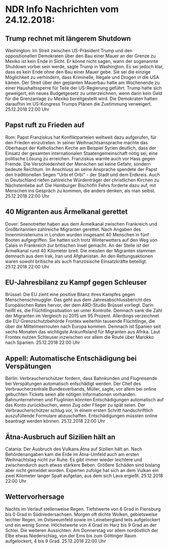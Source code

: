 # NDR Info Nachrichten vom 24.12.2018:


## Trump rechnet mit längerem Shutdown
Washington: Im Streit zwischen US-Präsident Trump und den oppositionellen Demokraten über den Bau einer Mauer an der Grenze zu Mexiko ist kein Ende in Sicht. Er könne nicht sagen, wann der sogenannte Shutdown vorbei sein werde, sagte Trump in Washington. Es sei jedoch klar, dass es kein Ende ohne den Bau einer Mauer gebe. Sie sei die einzige Möglichkeit zu verhindern, dass Kriminelle, Illegale und Drogen in die USA kämen. Der Streit über den geplanten Mauerbau hatte am Wochenende zu einer Haushaltssperre für Teile der US-Regierung geführt. Trump hatte sich geweigert, ein neues Budgetgesetz zu unterzeichnen, wenn darin kein Geld für die Grenzanlage zu Mexiko bereitgestellt wird. Die Demokraten hatten daraufhin im US-Kongress Trumps Plänen die Zustimmung verweigert. 25.12.2018 22:00 Uhr 

## Papst ruft zu Frieden auf
Rom:		Papst Franziskus hat Konfliktparteien weltweit dazu aufgerufen, für den Frieden einzutreten. In seiner Weihnachtsansprache machte das Oberhaupt der Katholischen Kirche am Beispiel Syrien deutlich, dass der Einsatz der gesamten internationalen Staatengemeinschaft nötig sei, eine politische Lösung zu erreichen. Franziskus warnte auch vor Hass gegen Fremde. Die Verschiedenheit der Menschen sei keine Gefahr, sondern bedeute Reichtum. Im Anschluss an seine Ansprache spendete der Papst den traditionellen Segen "Urbi et Orbi" - der Stadt und dem Erdkreis. Auch in Deutschland riefen zahlreiche Würdenträger der christlichen Kirchen zu Nächstenliebe auf. Die Hamburger Bischöfin Fehrs forderte dazu auf, mit Menschen ins Gespräch zu kommen, die anders denken, als man selbst. 25.12.2018 22:00 Uhr 

## 40 Migranten aus Ärmelkanal gerettet
Dover: Seenotretter haben aus dem Ärmelkanal zwischen Frankreich und Großbritannien zahlreiche Migranten gerettet. Nach Angaben des Innenministeriums in London wurden insgesamt 40 Menschen in fünf Booten aufgegriffen. Sie hatten sich trotz Winterwetters auf den Weg von Calais in Frankreich zur britischen Insel gemacht. An der Stelle ist der Ärmelkanal rund 40 Kilometer breit. Die meisten der Migranten stammen demnach aus dem Irak, Iran und Afghanistan. An den Rettungsaktionen waren sowohl britische als auch französische Einsatzkräfte beteiligt. 25.12.2018 22:00 Uhr 

## EU-Jahresbilanz zu Kampf gegen Schleuser
Brüssel: Die EU zieht eine positive Bilanz ihres Kampfes gegen Menschenschmuggler. Das geht aus dem Jahresabschlussbericht des Europäischen Rates hervor, der dem ARD-Studio Brüssel vorliegt. Darin heißt es, die Flüchtlingssituation sei unter Kontrolle. Demnach sank die Zahl der Migranten im Vergleich zu 2015 um 95 Prozent. Allerdings verzeichnet die EU-Grenzschutzbehörde Frontex weiterhin tausende Flüchtlinge, die über die Mittelmeerrouten nach Europa kommen. Demnach ist Spanien seit sechs Monaten das wichtigste Ankunftsland für Migranten aus Afrika. Laut Frontex nutzen Schleuser inzwischen vor allem die Route über Marokko nach Spanien. 25.12.2018 22:00 Uhr 

## Appell: Automatische Entschädigung bei Verspätungen
Berlin: Verbraucherschützer fordern, dass Bahnkunden und Flugreisende bei Verspätungen automatisch entschädigt werden. Der Chef des Verbraucherzentrale Bundesverbands, Müller, sagte, vor allem bei online gebuchten Tickets seien alle nötigen Informationen vorhanden. Bahnunternehmen und Fluglinien könnten Entschädigungen automatisch auf das Konto zurückbuchen, wenn Zug oder Flieger zu spät seien. Der Verbraucherschützer schlug vor, in einem ersten Schritt handschriftlich auszufüllende Formulare abzuschaffen. Entschädigungen müssten online beantragt werden können. 25.12.2018 22:00 Uhr 

## Ätna-Ausbruch auf Sizilien hält an
Catania: Der Ausbruch des Vulkans Ätna auf Sizilien hält an. Nach Behördenangaben kam die Erde im Ätna-Umfeld auch am ersten Weihnachtstag nicht zur Ruhe. Es gibt immer wieder leichtere und zwischendurch auch etwas stärkere Beben. Größere Schäden sind bislang aber nicht gemeldet worden. Experten zufolge hat sich an dem Vulkan ein zwei Kilometer langer Spalt aufgetan, aus dem sich Lava ergießt. 25.12.2018 22:00 Uhr 

## Wettervorhersage
Nachts im Verlauf stellenweise Regen. Tiefstwerte von 6 Grad in Flensburg bis 0 Grad in Südniedersachsen. Morgen oft dichte Wolken, gebietsweise leichter Regen, im Ostseeumfeld sowie im Leinebergland teils aufgelockert und ein wenig Sonne. Höchstwerte von  4 Grad im Harz bis 9 Grad an der Schlei. Die weiteren Aussichten: Am Donnerstag vor allem nordöstlich der Elbe etwas Niederschlag, von der Ems bis zum Göttinger Raum aufgelockert, 4 bis 9 Grad. 25.12.2018 22:00 Uhr 
